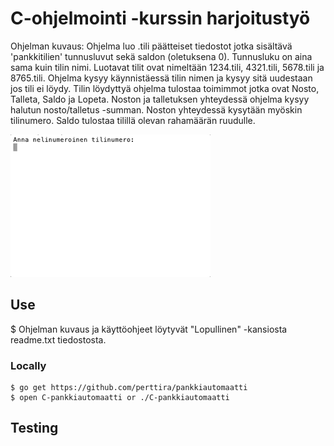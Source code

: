 
# C-ohjelmointi -kurssin harjoitustyö

Ohjelman kuvaus: Ohjelma luo .tili päätteiset tiedostot jotka
sisältävä 'pankkitilien' tunnusluvut sekä saldon (oletuksena 0).
Tunnusluku on aina sama kuin tilin nimi. Luotavat tilit ovat
nimeltään 1234.tili, 4321.tili, 5678.tili ja 8765.tili. Ohjelma
kysyy käynnistäessä tilin nimen ja kysyy sitä uudestaan jos tili
ei löydy. Tilin löydyttyä ohjelma tulostaa toimimmot jotka ovat
Nosto, Talleta, Saldo ja Lopeta. Noston ja talletuksen yhteydessä
ohjelma kysyy halutun nosto/talletus -summan. Noston yhteydessä
kysytään myöskin tilinumero. Saldo tulostaa tilillä olevan
rahamäärän ruudulle.


![scrrenshot](https://github.com/perttira/pankkiautomaatti/blob/master/pankkiautomaatti.gif)

## Use

$ Ohjelman kuvaus ja käyttöohjeet löytyvät "Lopullinen" -kansiosta readme.txt tiedostosta.

### Locally

```
$ go get https://github.com/perttira/pankkiautomaatti
$ open C-pankkiautomaatti or ./C-pankkiautomaatti
```

## Testing

